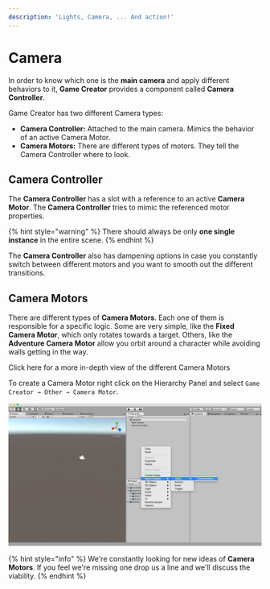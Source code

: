 ```yaml
---
description: 'Lights, Camera, ... And action!'
---
```


# Camera

In order to know which one is the **main camera** and apply different behaviors to it, **Game Creator** provides a component called **Camera Controller**.

Game Creator has two different Camera types:

* **Camera Controller:** Attached to the main camera. Mimics the behavior of an active Camera Motor.
* **Camera Motors:** There are different types of motors. They tell the Camera Controller where to look.

## Camera Controller

The **Camera Controller** has a slot with a reference to an active **Camera Motor**. The **Camera Controller** tries to mimic the referenced motor properties.

{% hint style="warning" %}
There should always be only **one single instance** in the entire scene.
{% endhint %}

The **Camera Controller** also has dampening options in case you constantly switch between different motors and you want to smooth out the different transitions.

## Camera Motors

There are different types of **Camera Motors**. Each one of them is responsible for a specific logic. Some are very simple, like the **Fixed Camera Motor**, which only rotates towards a target. Others, like the **Adventure Camera Motor** allow you orbit around a character while avoiding walls getting in the way.

Click here for a more in-depth view of the different Camera Motors

To create a Camera Motor right click on the Hierarchy Panel and select `Game Creator → Other → Camera Motor`.

![](../../.gitbook/assets/camera-motor-create.jpg)

{% hint style="info" %}
We're constantly looking for new ideas of **Camera Motors**. If you feel we're missing one drop us a line and we'll discuss the viability.
{% endhint %}

